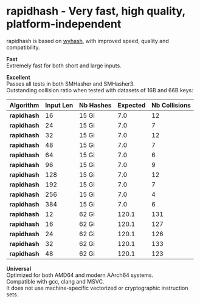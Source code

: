 rapidhash - Very fast, high quality, platform-independent
====

rapidhash is based on [wyhash](https://github.com/wangyi-fudan/wyhash), with improved speed, quality and compatibility.

**Fast**  
Extremely fast for both short and large inputs.

**Excellent**  
Passes all tests in both SMHasher and SMHasher3.  
Outstanding collision ratio when tested with datasets of 16B and 66B keys: 

| Algorithm | Input Len | Nb Hashes | Expected | Nb Collisions | 
| ---           | --- | ---   | ---   | --- | 
| __rapidhash__ | 16  | 15 Gi |   7.0 |  12 | 
| __rapidhash__ | 24  | 15 Gi |   7.0 |   7 | 
| __rapidhash__ | 32  | 15 Gi |   7.0 |  12 | 
| __rapidhash__ | 48  | 15 Gi |   7.0 |   7 | 
| __rapidhash__ | 64  | 15 Gi |   7.0 |   6 | 
| __rapidhash__ | 96  | 15 Gi |   7.0 |   9 | 
| __rapidhash__ | 128 | 15 Gi |   7.0 |  12 | 
| __rapidhash__ | 192 | 15 Gi |   7.0 |   7 | 
| __rapidhash__ | 256 | 15 Gi |   7.0 |   4 | 
| __rapidhash__ | 384 | 15 Gi |   7.0 |   6 | 
| __rapidhash__ | 12  | 62 Gi | 120.1 | 131 | 
| __rapidhash__ | 16  | 62 Gi | 120.1 | 127 | 
| __rapidhash__ | 24  | 62 Gi | 120.1 | 126 | 
| __rapidhash__ | 32  | 62 Gi | 120.1 | 133 | 
| __rapidhash__ | 48  | 62 Gi | 120.1 | 123 | 

**Universal**  
Optimized for both AMD64 and modern AArch64 systems.  
Compatible with gcc, clang and MSVC.  
It does not use machine-specific vectorized or cryptographic instruction sets.
